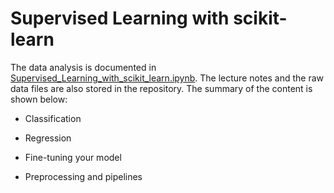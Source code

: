 # Supervised Learning with scikit-learn

The data analysis is documented in [Supervised_Learning_with_scikit_learn.ipynb](https://github.com/iDataist/Supervised-Learning-with-scikit-learn/blob/master/Supervised_Learning_with_scikit_learn.ipynb). The lecture notes and the raw data files are also stored in the repository. The summary of the content is shown below:

- Classification

- Regression

- Fine-tuning your model

- Preprocessing and pipelines
